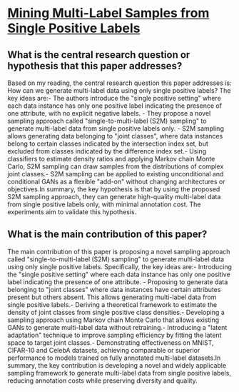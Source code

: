 # [Mining Multi-Label Samples from Single Positive Labels](https://arxiv.org/abs/2206.05764v4)

## What is the central research question or hypothesis that this paper addresses?

Based on my reading, the central research question this paper addresses is: How can we generate multi-label data using only single positive labels? The key ideas are:- The authors introduce the "single positive setting" where each data instance has only one positive label indicating the presence of one attribute, with no explicit negative labels. - They propose a novel sampling approach called "single-to-multi-label (S2M) sampling" to generate multi-label data from single positive labels only. - S2M sampling allows generating data belonging to "joint classes", where data instances belong to certain classes indicated by the intersection index set, but excluded from classes indicated by the difference index set.- Using classifiers to estimate density ratios and applying Markov chain Monte Carlo, S2M sampling can draw samples from the distributions of complex joint classes.- S2M sampling can be applied to existing unconditional and conditional GANs as a flexible "add-on" without changing architectures or objectives.In summary, the key hypothesis is that by using the proposed S2M sampling approach, they can generate high-quality multi-label data from single positive labels only, with minimal annotation cost. The experiments aim to validate this hypothesis.


## What is the main contribution of this paper?

The main contribution of this paper is proposing a novel sampling approach called "single-to-multi-label (S2M) sampling" to generate multi-label data using only single positive labels. Specifically, the key ideas are:- Introducing the "single positive setting" where each data instance has only one positive label indicating the presence of one attribute. - Proposing to generate data belonging to "joint classes" where data instances have certain attributes present but others absent. This allows generating multi-label data from single positive labels.- Deriving a theoretical framework to estimate the density of joint classes from single positive class densities.- Developing a sampling approach using Markov chain Monte Carlo that allows existing GANs to generate multi-label data without retraining.- Introducing a "latent adaptation" technique to improve sampling efficiency by fitting the latent space to target joint classes.- Demonstrating effectiveness on MNIST, CIFAR-10 and CelebA datasets, achieving comparable or superior performance to models trained on fully annotated multi-label datasets.In summary, the key contribution is developing a novel and widely applicable sampling framework to generate multi-label data from single positive labels, reducing annotation costs while preserving diversity and quality.

